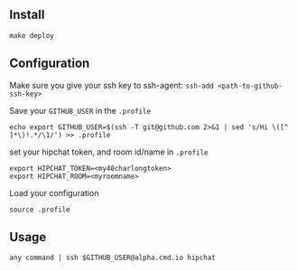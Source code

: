

## Install

```
make deploy
```

## Configuration

Make sure you give your ssh key to ssh-agent: `ssh-add <path-to-github-ssh-key>`

Save your `GITHUB_USER` in the `.profile`
```
echo export GITHUB_USER=$(ssh -T git@github.com 2>&1 | sed 's/Hi \([^ ]*\)!.*/\1/') >> .profile
```

set your hipchat token, and room id/name in `.profile`
```
export HIPCHAT_TOKEN=<my40charlongtoken>
export HIPCHAT_ROOM=<myroomname>
```

Load your configuration
```
source .profile
```

## Usage

```
any command | ssh $GITHUB_USER@alpha.cmd.io hipchat
```
